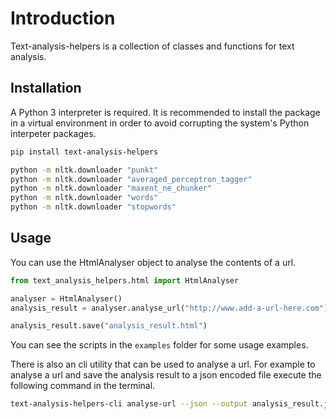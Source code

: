 # Introduction

Text-analysis-helpers is a collection of classes and functions for text analysis.

## Installation

A Python 3 interpreter is required. It is recommended to install the package in
a virtual environment in order to avoid corrupting the system's Python interpeter
packages.

```bash
pip install text-analysis-helpers

python -m nltk.downloader "punkt"
python -m nltk.downloader "averaged_perceptron_tagger"
python -m nltk.downloader "maxent_ne_chunker"
python -m nltk.downloader "words"
python -m nltk.downloader "stopwords"
```

## Usage

You can use the HtmlAnalyser object to analyse the contents of a url.

```python
from text_analysis_helpers.html import HtmlAnalyser

analyser = HtmlAnalyser()
analysis_result = analyser.analyse_url("http://www.add-a-url-here.com")

analysis_result.save("analysis_result.html")

```

You can see the scripts in the `examples` folder for some usage examples.

There is also an cli utility that can be used to analyse a url. For example to
analyse a url and save the analysis result to a json encoded file execute the
following command in the terminal.

```bash
text-analysis-helpers-cli analyse-url --json --output analysis_result.json https://www.the-url-to-analyse.com
```

